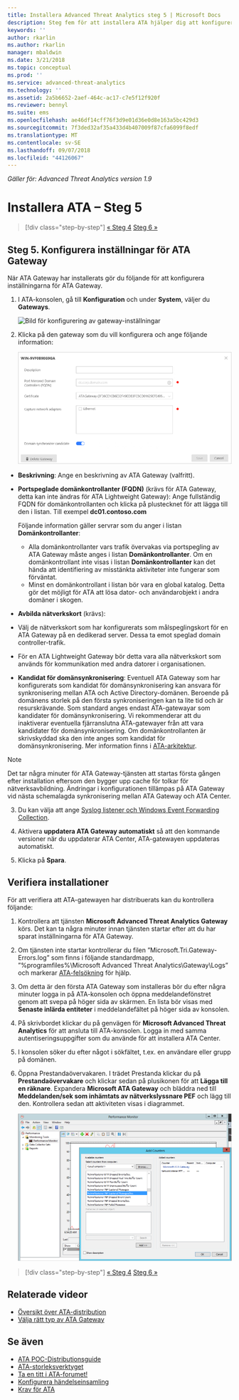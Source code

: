 ```yaml
---
title: Installera Advanced Threat Analytics steg 5 | Microsoft Docs
description: Steg fem för att installera ATA hjälper dig att konfigurera inställningar för ATA Gateway.
keywords: ''
author: rkarlin
ms.author: rkarlin
manager: mbaldwin
ms.date: 3/21/2018
ms.topic: conceptual
ms.prod: ''
ms.service: advanced-threat-analytics
ms.technology: ''
ms.assetid: 2a5b6652-2aef-464c-ac17-c7e5f12f920f
ms.reviewer: bennyl
ms.suite: ems
ms.openlocfilehash: ae46df14cff76f3d9e01d36e0d8e163a5bc429d3
ms.sourcegitcommit: 7f3ded32af35a433d4b407009f87cfa6099f8edf
ms.translationtype: MT
ms.contentlocale: sv-SE
ms.lasthandoff: 09/07/2018
ms.locfileid: "44126067"
---
```

*Gäller för: Advanced Threat Analytics version 1.9*



# <a name="install-ata---step-5"></a>Installera ATA – Steg 5

>[!div class="step-by-step"]
[« Steg 4](install-ata-step4.md)
[Steg 6 »](install-ata-step6.md)


## <a name="step-5-configure-the-ata-gateway-settings"></a>Steg 5. Konfigurera inställningar för ATA Gateway
När ATA Gateway har installerats gör du följande för att konfigurera inställningarna för ATA Gateway.

1.  I ATA-konsolen, gå till **Konfiguration** och under **System**, väljer du **Gateways**.
   
     ![Bild för konfigurering av gateway-inställningar](media/ata-gw-config-1.png)


2.  Klicka på den gateway som du vill konfigurera och ange följande information:

    ![Bild för konfigurering av gateway-inställningar](media/ATA-Gateways-config-2.png)

  - **Beskrivning**: Ange en beskrivning av ATA Gateway (valfritt).
  - **Portspeglade domänkontrollanter (FQDN)** (krävs för ATA Gateway, detta kan inte ändras för ATA Lightweight Gateway): Ange fullständig FQDN för domänkontrollanten och klicka på plustecknet för att lägga till den i listan. Till exempel  **dc01.contoso.com**

    Följande information gäller servrar som du anger i listan **Domänkontrollanter**:
    - Alla domänkontrollanter vars trafik övervakas via portspegling av ATA Gateway måste anges i listan **Domänkontrollanter**. Om en domänkontrollant inte visas i listan **Domänkontrollanter** kan det hända att identifiering av misstänkta aktiviteter inte fungerar som förväntat.
    - Minst en domänkontrollant i listan bör vara en global katalog. Detta gör det möjligt för ATA att lösa dator- och användarobjekt i andra domäner i skogen.

  - **Avbilda nätverkskort** (krävs):
  - Välj de nätverkskort som har konfigurerats som målspeglingskort för en ATA Gateway på en dedikerad server. Dessa ta emot speglad domain controller-trafik.
  - För en ATA Lightweight Gateway bör detta vara alla nätverkskort som används för kommunikation med andra datorer i organisationen.
  
  - **Kandidat för domänsynkronisering**: Eventuell ATA Gateway som har konfigurerats som kandidat för domänsynkronisering kan ansvara för synkronisering mellan ATA och Active Directory-domänen. Beroende på domänens storlek på den första synkroniseringen kan ta lite tid och är resurskrävande. Som standard anges endast ATA-gatewayar som kandidater för domänsynkronisering.
   Vi rekommenderar att du inaktiverar eventuella fjärranslutna ATA-gatewayer från att vara kandidater för domänsynkronisering.
   Om domänkontrollanten är skrivskyddad ska den inte anges som kandidat för domänsynkronisering. Mer information finns i [ATA-arkitektur](ata-architecture.md#ata-lightweight-gateway-features).

  > [!NOTE] 
  > Det tar några minuter för ATA Gateway-tjänsten att startas första gången efter installation eftersom den bygger upp cache för tolkar för nätverksavbildning.
  > Ändringar i konfigurationen tillämpas på ATA Gateway vid nästa schemalagda synkronisering mellan ATA Gateway och ATA Center.

3. Du kan välja att ange [Syslog listener och Windows Event Forwarding Collection](configure-event-collection.md). 
4. Aktivera **uppdatera ATA Gateway automatiskt** så att den kommande versioner när du uppdaterar ATA Center, ATA-gatewayen uppdateras automatiskt.

5. Klicka på **Spara**.


## <a name="validate-installations"></a>Verifiera installationer
För att verifiera att ATA-gatewayen har distribuerats kan du kontrollera följande:

1.  Kontrollera att tjänsten **Microsoft Advanced Threat Analytics Gateway** körs. Det kan ta några minuter innan tjänsten startar efter att du har sparat inställningarna för ATA Gateway.

2.  Om tjänsten inte startar kontrollerar du filen ”Microsoft.Tri.Gateway-Errors.log” som finns i följande standardmapp, ”%programfiles%\Microsoft Advanced Threat Analytics\Gateway\Logs” och markerar [ATA-felsökning](troubleshooting-ata-known-errors.md) för hjälp.

3.  Om detta är den första ATA Gateway som installeras bör du efter några minuter logga in på ATA-konsolen och öppna meddelandefönstret genom att svepa på höger sida av skärmen. En lista bör visas med **Senaste inlärda entiteter** i meddelandefältet på höger sida av konsolen.

4.  På skrivbordet klickar du på genvägen för **Microsoft Advanced Threat Analytics** för att ansluta till ATA-konsolen. Logga in med samma autentiseringsuppgifter som du använde för att installera ATA Center.
5.  I konsolen söker du efter något i sökfältet, t.ex. en användare eller grupp på domänen.
6.  Öppna Prestandaövervakaren. I trädet Prestanda klickar du på **Prestandaövervakare** och klickar sedan på plusikonen för att **Lägga till en räknare**. Expandera **Microsoft ATA Gateway** och bläddra ned till **Meddelanden/sek som inhämtats av nätverkslyssnare PEF** och lägg till den. Kontrollera sedan att aktiviteten visas i diagrammet.

    ![Bild av hur du lägger till prestandaräknare](media/ATA-performance-monitoring-add-counters.png)


>[!div class="step-by-step"]
[« Steg 4](install-ata-step4.md)
[Steg 6 »](install-ata-step6.md)



## <a name="related-videos"></a>Relaterade videor
- [Översikt över ATA-distribution](https://channel9.msdn.com/Shows/Microsoft-Security/Overview-of-ATA-Deployment-in-10-Minutes)
- [Välja rätt typ av ATA Gateway](https://channel9.msdn.com/Shows/Microsoft-Security/ATA-Deployment-Choose-the-Right-Gateway-Type)


## <a name="see-also"></a>Se även
- [ATA POC-Distributionsguide](http://aka.ms/atapoc)
- [ATA-storleksverktyget](http://aka.ms/atasizingtool)
- [Ta en titt i ATA-forumet!](https://social.technet.microsoft.com/Forums/security/home?forum=mata)
- [Konfigurera händelseinsamling](configure-event-collection.md)
- [Krav för ATA](ata-prerequisites.md)

